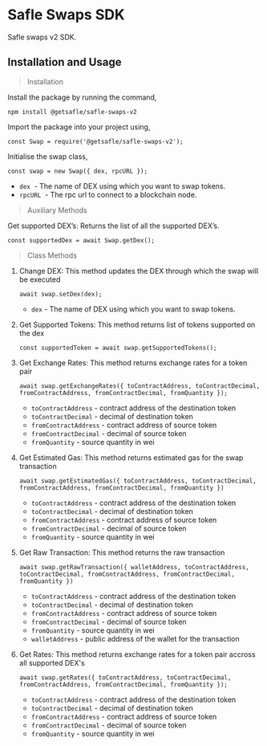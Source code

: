 # **Safle Swaps SDK**

Safle swaps v2 SDK.

## **Installation and Usage**

> Installation

Install the package by running the command,

`npm install @getsafle/safle-swaps-v2`

Import the package into your project using,

`const Swap = require('@getsafle/safle-swaps-v2');`

Initialise the swap class,

`const swap = new Swap({ dex, rpcURL });`

- `dex`  - The name of DEX using which you want to swap tokens.
- `rpcURL`  - The rpc url to connect to a blockchain node.

> Auxiliary  Methods


Get supported DEX’s: Returns the list of all the supported DEX’s.

`const supportedDex = await Swap.getDex();`

> Class Methods

1. Change DEX: This method updates the DEX through which the swap will be executed
    
    `await swap.setDex(dex);`
    
    - `dex` - The name of DEX using which you want to swap tokens.

2. Get Supported Tokens: This method returns list of tokens supported on the dex
    
    `const supportedToken = await swap.getSupportedTokens();`
    
3. Get Exchange Rates: This method returns exchange rates for a token pair
    
    `await swap.getExchangeRates({ toContractAddress, toContractDecimal, fromContractAddress, fromContractDecimal, fromQuantity });`
    
    - `toContractAddress` - contract address of the destination token
    - `toContractDecimal` - decimal of destination token
    - `fromContractAddress` - contract address of source token
    - `fromContractDecimal` - decimal of source token
    - `fromQuantity` - source quantity in wei

4. Get Estimated Gas: This method returns estimated gas for the swap transaction
    
    `await swap.getEstimatedGas({ toContractAddress, toContractDecimal, fromContractAddress, fromContractDecimal, fromQuantity })`
    
    - `toContractAddress` - contract address of the destination token
    - `toContractDecimal` - decimal of destination token
    - `fromContractAddress` - contract address of source token
    - `fromContractDecimal` - decimal of source token
    - `fromQuantity` - source quantity in wei

5. Get Raw Transaction: This method returns the raw transaction
    
    `await swap.getRawTransaction({ walletAddress, toContractAddress, toContractDecimal, fromContractAddress, fromContractDecimal, fromQuantity })`
    
    - `toContractAddress` - contract address of the destination token
    - `toContractDecimal` - decimal of destination token
    - `fromContractAddress` - contract address of source token
    - `fromContractDecimal` - decimal of source token
    - `fromQuantity` - source quantity in wei
    - `walletAddress` - public address of the wallet for the transaction

6. Get Rates: This method returns exchange rates for a token pair accross all supported DEX's
    
    `await swap.getRates({ toContractAddress, toContractDecimal, fromContractAddress, fromContractDecimal, fromQuantity });`
    
    - `toContractAddress` - contract address of the destination token
    - `toContractDecimal` - decimal of destination token
    - `fromContractAddress` - contract address of source token
    - `fromContractDecimal` - decimal of source token
    - `fromQuantity` - source quantity in wei
